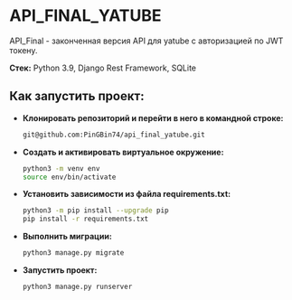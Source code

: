 # API_FINAL_YATUBE

API_Final - законченная версия API для yatube c авторизацией по JWT токену.

**Стек:** Python 3.9, Django Rest Framework, SQLite

## Как запустить проект:

- **Клонировать репозиторий и перейти в него в командной строке:**
  ```sh
  git@github.com:PinGBin74/api_final_yatube.git

- **Создать и активировать виртуальное окружение:**
  ```sh
  python3 -m venv env
  source env/bin/activate

- **Установить зависимости из файла requirements.txt:**
  ```sh
  python3 -m pip install --upgrade pip
  pip install -r requirements.txt

- **Выполнить миграции:**
  ```sh
  python3 manage.py migrate

- **Запустить проект:**
  ```sh
  python3 manage.py runserver
